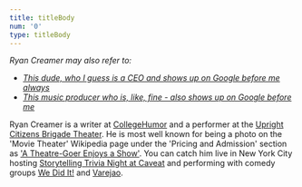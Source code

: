 ```yaml
---
title: titleBody
num: '0'
type: titleBody
---
```

_Ryan Creamer may also refer to:_

* [_This dude, who I guess is a CEO and shows up on Google before me always_](http://spower.com/bios/bio-ryan_creamer.php)
* [_This music producer who is, like, fine - also shows up on Google before me_](http://www.spiritmusicgroup.com/Clients/Library/Ryan-Creamer)

Ryan Creamer is a writer at [CollegeHumor](http://www.collegehumor.com/user/6926917) and a performer at the [Upright Citizens Brigade Theater](http://ucbcomedy.com/user/39457). He is most well known for being a photo on the 'Movie Theater'  Wikipedia page under the 'Pricing and Admission' section as ['A Theatre-Goer Enjoys a Show'](https://en.wikipedia.org/wiki/Movie_theater#Pricing_and_admission). You can catch him live in New York City hosting [Storytelling Trivia Night at Caveat](https://www.youtube.com/user/wediditsketch) and performing with comedy groups [We Did It!](https://www.youtube.com/user/wediditsketch) and [Varejao](https://www.varejaocomedy.com/).
